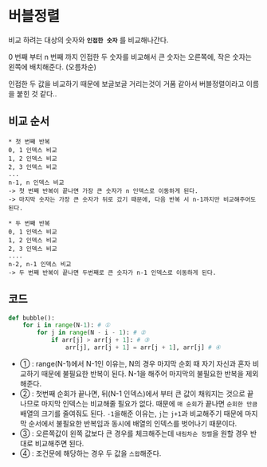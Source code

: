 # 버블정렬

비교 하려는 대상의 숫자와 **`인접한 숫자`** 를 비교해나간다.

0 번째 부터 n 번째 까지 인접한 두 숫자를 비교해서 큰 숫자는 오른쪽에, 작은 숫자는 왼쪽에 배치해준다. (오름차순)

인접한 두 값을 비교하기 때문에 보글보글 거리는것이 거품 같아서 버블정렬이라고 이름을 붙힌 것 같다..

## 비교 순서

~~~
* 첫 번째 반복
0, 1 인덱스 비교
1, 2 인덱스 비교
2, 3 인덱스 비교
...
n-1, n 인덱스 비교
-> 첫 번째 반복이 끝나면 가장 큰 숫자가 n 인덱스로 이동하게 된다.
-> 마지막 숫자는 가장 큰 숫자가 뒤로 갔기 때문에, 다음 반복 시 n-1까지만 비교해주어도 된다.
~~~

~~~
* 두 번째 반복
0, 1 인덱스 비교
1, 2 인덱스 비교
2, 3 인덱스 비교
....
n-2, n-1 인덱스 비교
-> 두 번째 반복이 끝나면 두번째로 큰 숫자가 n-1 인덱스로 이동하게 된다.
~~~

## 코드
```py
def bubble():
    for i in range(N-1): # ①
        for j in range(N - i - 1): # ②
            if arr[j] > arr[j + 1]: # ③
                arr[j], arr[j + 1] = arr[j + 1], arr[j] # ④
```

- ① : range(N-1)에서 N-1인 이유는, N의 경우 마지막 순회 때 자기 자신과 혼자 비교하기 때문에 불필요한 반복이 된다. N-1을 해주어 마지막의 불필요한 반복을 제외해준다.
- ② : 첫번째 순회가 끝나면, 뒤(N-1 인덱스)에서 부터 큰 값이 채워지는 것으로 끝나므로 마지막 인덱스는 비교해줄 필요가 없다. 때문에 `매 순회`가 끝나면 `순회한 만큼` 배열의 크기를 줄여줘도 된다. `-1`을해준 이유는, `j`는 `j+1`과 비교해주기 때문에 마지막 순서에서 불필요한 반복임과 동시에 배열의 인덱스를 벗어나기 때문이다.
- ③ : 오른쪽값이 왼쪽 값보다 큰 경우를 체크해주는데 `내림차순 정렬`을 원할 경우 반대로 비교해주면 된다.
- ④ : 조건문에 해당하는 경우 두 값을 `스왑`해준다.